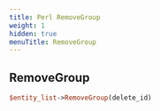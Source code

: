 ```yaml
---
title: Perl RemoveGroup
weight: 1
hidden: true
menuTitle: RemoveGroup
---
```

## RemoveGroup
```perl
$entity_list->RemoveGroup(delete_id)
```
